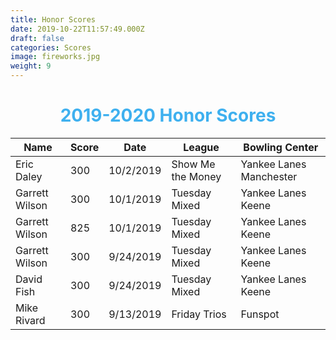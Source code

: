 ```yaml
---
title: Honor Scores
date: 2019-10-22T11:57:49.000Z
draft: false
categories: Scores
image: fireworks.jpg
weight: 9
---
```

<h1 style="text-align:center;color:#3eb0ef;"> 2019-2020 Honor Scores </h1>

| Name | Score | Date | League | Bowling Center |
| ---- | ----- | ---- | ------ | -------------- |
| Eric Daley | 300 | 10/2/2019 | Show Me the Money| Yankee Lanes Manchester|
| Garrett Wilson | 300 | 10/1/2019 | Tuesday Mixed | Yankee Lanes Keene |
| Garrett Wilson | 825 | 10/1/2019 | Tuesday Mixed | Yankee Lanes Keene |
| Garrett Wilson | 300 | 9/24/2019 | Tuesday Mixed | Yankee Lanes Keene |
| David Fish | 300 | 9/24/2019 | Tuesday Mixed | Yankee Lanes Keene |
| Mike Rivard | 300 | 9/13/2019 | Friday Trios | Funspot |





